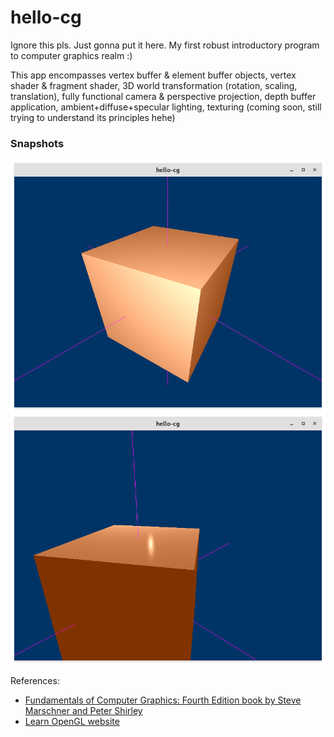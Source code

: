 # hello-cg
Ignore this pls. Just gonna put it here. My first robust introductory program to computer graphics realm :)

This app encompasses vertex buffer & element buffer objects, vertex shader & fragment shader, 3D world transformation (rotation, scaling, translation), fully functional camera & perspective projection, depth buffer application, ambient+diffuse+specular lighting, texturing (coming soon, still trying to understand its principles hehe)

### Snapshots
![Snapshot 1](https://github.com/michaelrk02/hello-cg/blob/master/docs/snapshot-1.png)
![Snapshot 2](https://github.com/michaelrk02/hello-cg/blob/master/docs/snapshot-2.png)

References:
- [Fundamentals of Computer Graphics: Fourth Edition book by Steve Marschner and Peter Shirley](https://dl.acm.org/doi/book/10.5555/2872329)
- [Learn OpenGL website](https://learnopengl.com/)
